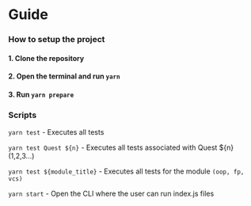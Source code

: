# Guide

### How to setup the project

#### 1. Clone the repository

#### 2. Open the terminal and run `yarn`

#### 3. Run `yarn prepare`

### Scripts

`yarn test` - Executes all tests

`yarn test Quest ${n}` - Executes all tests associated with Quest ${n} (1,2,3...)

`yarn test ${module_title}` - Executes all tests for the module `(oop, fp, vcs)`

`yarn start` - Open the CLI where the user can run index.js files